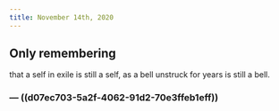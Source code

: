 ```yaml
---
title: November 14th, 2020
---
```


## Only remembering
that a self in exile is still a self,
as a bell unstruck for years
is still a bell.
### — ((d07ec703-5a2f-4062-91d2-70e3ffeb1eff))
